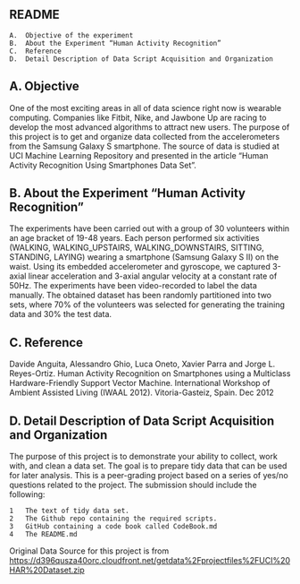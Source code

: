 README
------

    A.  Objective of the experiment
    B.  About the Experiment “Human Activity Recognition”
    C.  Reference
    D.  Detail Description of Data Script Acquisition and Organization

A. Objective
------------

One of the most exciting areas in all of data science right now is
wearable computing. Companies like Fitbit, Nike, and Jawbone Up are
racing to develop the most advanced algorithms to attract new users. The
purpose of this project is to get and organize data collected from the
accelerometers from the Samsung Galaxy S smartphone. The source of data
is studied at UCI Machine Learning Repository and presented in the
article “Human Activity Recognition Using Smartphones Data Set”.

B. About the Experiment “Human Activity Recognition”
----------------------------------------------------

The experiments have been carried out with a group of 30 volunteers
within an age bracket of 19-48 years. Each person performed six
activities (WALKING, WALKING\_UPSTAIRS, WALKING\_DOWNSTAIRS, SITTING,
STANDING, LAYING) wearing a smartphone (Samsung Galaxy S II) on the
waist. Using its embedded accelerometer and gyroscope, we captured
3-axial linear acceleration and 3-axial angular velocity at a constant
rate of 50Hz. The experiments have been video-recorded to label the data
manually. The obtained dataset has been randomly partitioned into two
sets, where 70% of the volunteers was selected for generating the
training data and 30% the test data.

C. Reference
------------

Davide Anguita, Alessandro Ghio, Luca Oneto, Xavier Parra and Jorge L.
Reyes-Ortiz. Human Activity Recognition on Smartphones using a
Multiclass Hardware-Friendly Support Vector Machine. International
Workshop of Ambient Assisted Living (IWAAL 2012). Vitoria-Gasteiz,
Spain. Dec 2012

D. Detail Description of Data Script Acquisition and Organization
-----------------------------------------------------------------

The purpose of this project is to demonstrate your ability to collect,
work with, and clean a data set. The goal is to prepare tidy data that
can be used for later analysis. This is a peer-grading project based on
a series of yes/no questions related to the project. The submission
should include the following:

    1   The text of tidy data set.
    2   The Github repo containing the required scripts.
    3   GitHub containing a code book called CodeBook.md
    4   The README.md

Original Data Source for this project is from
<https://d396qusza40orc.cloudfront.net/getdata%2Fprojectfiles%2FUCI%20HAR%20Dataset.zip>
